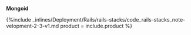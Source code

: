 



**Mongoid**



{%include _inlines/Deployment/Rails/rails-stacks/code_rails-stacks_note-velopment-2-3-v1.md  product = include.product %}




